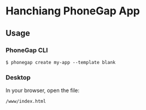 # Hanchiang PhoneGap App

## Usage

### PhoneGap CLI

    $ phonegap create my-app --template blank

### Desktop

In your browser, open the file:

    /www/index.html
